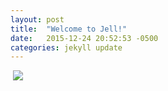 ```yaml
---
layout: post
title:  "Welcome to Jell!"
date:   2015-12-24 20:52:53 -0500
categories: jekyll update
---
```



<img src="j373my.github.io/_posts/lombardi-05-big.jpg" alt="" usemap="#map" />
<map name="map">
    <area shape="circle" coords="1212, 197, 35" href="https://en.wikipedia.org/wiki/George_W._Bush" />
    <area shape="circle" coords="1202, 187, 35" href="https://en.wikipedia.org/wiki/George_W._Bush" />
    <area shape="circle" coords="1222, 207, 35" href="https://en.wikipedia.org/wiki/George_W._Bush" />
    <area shape="circle" coords="314, 385, 22" href="https://en.wikipedia.org/wiki/Arbusto_Energy" title="Arbusto" />
</map>

<img src="posts/lombardi-05-big.jpg">
